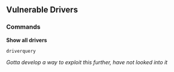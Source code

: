 ## Vulnerable Drivers

### Commands

**Show all drivers**

```
driverquery
```

*Gotta develop a way to exploit this further, have not looked into it*